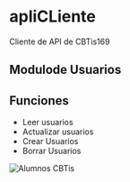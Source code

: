 # apliCLiente
Cliente de API de CBTis169

## Modulode Usuarios

Funciones
----------
* Leer usuarios
* Actualizar usuarios
* Crear Usuarios
* Borrar Usuarios

![Alumnos CBTis](https://cbtis169.net/media/acceso_denegado.jpg)
